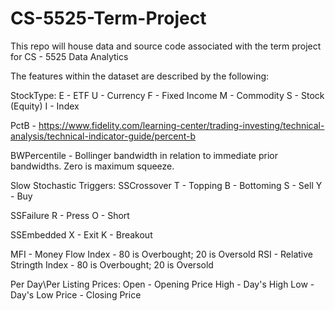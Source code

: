 # CS-5525-Term-Project
This repo will house data and source code associated with the term project for CS - 5525 Data Analytics

The features within the dataset are described by the following:

StockType:
E - ETF
U - Currency
F - Fixed Income
M - Commodity
S - Stock (Equity)
I - Index

PctB - https://www.fidelity.com/learning-center/trading-investing/technical-analysis/technical-indicator-guide/percent-b

BWPercentile - Bollinger bandwidth in relation to immediate prior bandwidths.  Zero is maximum squeeze.


Slow Stochastic Triggers:
SSCrossover
	T - Topping
	B - Bottoming
	S - Sell
	Y - Buy

SSFailure
	R - Press
	O - Short

SSEmbedded
	X - Exit
	K - Breakout

MFI - Money Flow Index - 80 is Overbought;  20 is Oversold
RSI - Relative Stringth Index - 80 is Overbought;  20 is Oversold


Per Day\Per Listing Prices:
Open - Opening Price
High - Day's High
Low - Day's Low
Price - Closing Price
